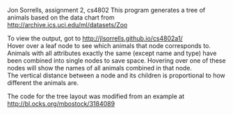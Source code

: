 Jon Sorrells, assignment 2, cs4802
This program generates a tree of animals based on the data chart from http://archive.ics.uci.edu/ml/datasets/Zoo  

To view the output, got to http://jlsorrells.github.io/cs4802a1/  
Hover over a leaf node to see which animals that node corresponds to.  
Animals with all attributes exactly the same (except name and type) have been combined into single nodes to save space.  Hovering over one of these nodes will show the names of all animals combined in that node.  
The vertical distance between a node and its children is proportional to how different the animals are.  

The code for the tree layout was modified from an example at http://bl.ocks.org/mbostock/3184089  

